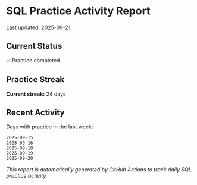 # SQL Practice Activity Report

Last updated: 2025-09-21

## Current Status

✅ Practice completed

## Practice Streak

**Current streak:** 24 days

## Recent Activity

Days with practice in the last week:

```
2025-09-15
2025-09-16
2025-09-18
2025-09-19
2025-09-20
```

*This report is automatically generated by GitHub Actions to track daily SQL practice activity.*
